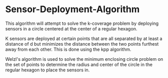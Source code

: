 # Sensor-Deployment-Algorithm

This algorithm will attempt to solve the k-coverage problem by deploying sensors in a circle centered at the center of a regular hexagon.

K sensors are deployed at certain points that are all separated by at least a distance of d but minimizes the distance between the two points furthest away from each other. This is done using the kpp algorithm. 

Welzl's algorithm is used to solve the minimum enclosing circle problem on the set of points to determine the radius and center of the circle in the regular hexagon to place the sensors in.